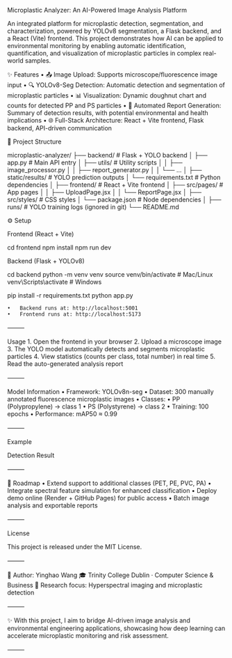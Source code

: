 Microplastic Analyzer: An AI-Powered Image Analysis Platform

An integrated platform for microplastic detection, segmentation, and characterization, powered by YOLOv8 segmentation, a Flask backend, and a React (Vite) frontend.
This project demonstrates how AI can be applied to environmental monitoring by enabling automatic identification, quantification, and visualization of microplastic particles in complex real-world samples.

✨ Features
	•	📤 Image Upload: Supports microscope/fluorescence image input
	•	🔍 YOLOv8-Seg Detection: Automatic detection and segmentation of microplastic particles
	•	📊 Visualization: Dynamic doughnut chart and counts for detected PP and PS particles
	•	🧾 Automated Report Generation: Summary of detection results, with potential environmental and health implications
	•	🌐 Full-Stack Architecture: React + Vite frontend, Flask backend, API-driven communication

📂 Project Structure

microplastic-analyzer/
 ├── backend/               # Flask + YOLO backend
 │   ├── app.py             # Main API entry
 │   ├── utils/             # Utility scripts
 │   │   ├── image_processor.py
 │   │   ├── report_generator.py
 │   │   └── ...
 │   ├── static/results/    # YOLO prediction outputs
 │   └── requirements.txt   # Python dependencies
 │
 ├── frontend/              # React + Vite frontend
 │   ├── src/pages/         # App pages
 │   │   ├── UploadPage.jsx
 │   │   └── ReportPage.jsx
 │   ├── src/styles/        # CSS styles
 │   └── package.json       # Node dependencies
 │
 ├── runs/                  # YOLO training logs (ignored in git)
 └── README.md

⚙️ Setup

Frontend (React + Vite)

cd frontend
npm install
npm run dev

Backend (Flask + YOLOv8)

cd backend
python -m venv venv
source venv/bin/activate   # Mac/Linux
venv\Scripts\activate      # Windows

pip install -r requirements.txt
python app.py

	•	Backend runs at: http://localhost:5001
	•	Frontend runs at: http://localhost:5173

⸻

Usage
	1.	Open the frontend in your browser
	2.	Upload a microscope image
	3.	The YOLO model automatically detects and segments microplastic particles
	4.	View statistics (counts per class, total number) in real time
	5.	Read the auto-generated analysis report

⸻

 Model Information
	•	Framework: YOLOv8n-seg
	•	Dataset: 300 manually annotated fluorescence microplastic images
	•	Classes:
	•	PP (Polypropylene) → class 1
	•	PS (Polystyrene) → class 2
	•	Training: 100 epochs
	•	Performance: mAP50 ≈ 0.99

⸻

 Example

Detection Result

⸻

📌 Roadmap
	•	Extend support to additional classes (PET, PE, PVC, PA)
	•	Integrate spectral feature simulation for enhanced classification
	•	Deploy demo online (Render + GitHub Pages) for public access
	•	Batch image analysis and exportable reports

⸻

 License

This project is released under the MIT License.

⸻

👤 Author: Yinghao Wang
🎓 Trinity College Dublin · Computer Science & Business
🌱 Research focus: Hyperspectral imaging and microplastic detection

⸻

✨ With this project, I aim to bridge AI-driven image analysis and environmental engineering applications, showcasing how deep learning can accelerate microplastic monitoring and risk assessment.

⸻
